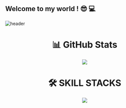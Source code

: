 ## Welcome to my world ! 😎 💻
![header](https://capsule-render.vercel.app/api?type=rect&color=gradient&height=150&section=header&text=JunHyeok&fontSize=50&fontColor=ffffff&animation=fadeIn)
<!--
**junhyeok/junhyeook** is a ✨ _special_ ✨ repository because its `README.md` (this file) appears on your GitHub profile.

Here are some ideas to get you started:

- 🔭 I’m currently working on ...
- 🌱 I’m currently learning ...
- 👯 I’m looking to collaborate on ...
- 🤔 I’m looking for help with ...
- 💬 Ask me about ...
- 📫 How to reach me: ...
- 😄 Pronouns: ...
- ⚡ Fun fact: ...
-->

<div align=center><h1> 📊 GitHub Stats</h1></div>
<div align="center">
  <img src="https://github-readme-stats.vercel.app/api/top-langs/?username=JJUNHYEOK&layout=compact&theme=tokyonight" />
</div>

<div align=center><h1> 🛠️ SKILL STACKS</h1></div>
<p align="center">
  <a href="https://skillicons.dev">
    <img src="https://skillicons.dev/icons?i=c,py,apple,mysql" />
  </a>
</p>
